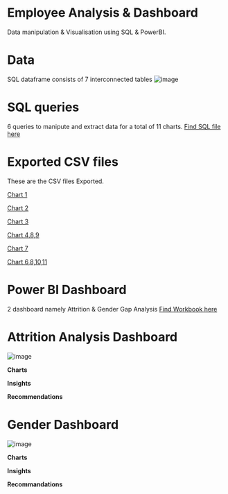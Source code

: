 # Employee Analysis & Dashboard 
Data manipulation & Visualisation using SQL & PowerBI.

# Data
SQL dataframe consists of 7 interconnected tables ![image](https://github.com/Soundaryamerak/Employee-Dashboard-SQL-PowerBI-Logistics/assets/170541567/9f069fd8-3ee0-40e7-9c69-c0872f7be8f6)


# SQL queries
6 queries to manipute and extract data for a total of 11 charts. [Find SQL file here](https://github.com/Soundaryamerak/Employee-Dashboard-SQL-PowerBI-Logistics/blob/main/SQL%20Queries.sql)

# Exported CSV files
These are the CSV files Exported. 

[Chart 1](https://github.com/Soundaryamerak/Employee-Dashboard-SQL-PowerBI-Logistics/blob/main/Chart%201.csv)   

[Chart 2](https://github.com/Soundaryamerak/Employee-Dashboard-SQL-PowerBI-Logistics/blob/main/Chart%202.csv)

[Chart 3](https://github.com/Soundaryamerak/Employee-Dashboard-SQL-PowerBI-Logistics/blob/main/Chart%203.csv)

[Chart 4,8,9](https://github.com/Soundaryamerak/Employee-Dashboard-SQL-PowerBI-Logistics/blob/main/Chart%204%2C8(part2)%2C9.csv)

[Chart 7](https://github.com/Soundaryamerak/Employee-Dashboard-SQL-PowerBI-Logistics/blob/main/Chart%207.csv)

[Chart 6,8,10,11](https://github.com/Soundaryamerak/Employee-Dashboard-SQL-PowerBI-Logistics/blob/main/Chart%208%2C10%2C11%2C6.csv)

# Power BI Dashboard
2 dashboard namely Attrition & Gender Gap Analysis [Find Workbook here](https://github.com/Soundaryamerak/Employee-Dashboard-SQL-PowerBI-Logistics/blob/main/Employee%20Database.pbix)

# Attrition Analysis Dashboard
![image](https://github.com/Soundaryamerak/Employee-Dashboard-SQL-PowerBI-Logistics/assets/170541567/215eacb6-d8fb-44e5-9f2a-d2b26ac90c62)

**Charts**

**Insights**

**Recommendations**

# Gender Dashboard
![image](https://github.com/Soundaryamerak/Employee-Dashboard-SQL-PowerBI-Logistics/assets/170541567/7882e0fb-321b-4a47-97b3-20b33bea3527)

**Charts**

**Insights**

**Recommandations**
